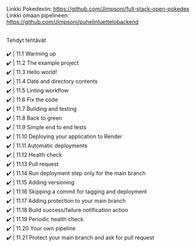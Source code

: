Linkki Pokedexiin: https://github.com/Jimpsoni/full-stack-open-pokedex<br>
Linkki omaan pipelineen: https://github.com/Jimpsoni/puhelinluettelobackend
<br>
<br>

Tehdyt tehtävät  <br><br>
✔️ | 11.1 Warming up <br>
✔️ | 11.2 The example project  <br>
✔️ | 11.3 Hello world! <br>
✔️ | 11.4 Date and directory contents <br>
✔️ | 11.5 Linting workflow <br>
✔️ | 11.6 Fix the code <br>
✔️ | 11.7 Building and testing <br>
✔️ | 11.8 Back to green <br>
✔️ | 11.9 Simple end to end tests <br>
✔️ | 11.10 Deploying your application to Render <br>
✔️ | 11.11 Automatic deployments <br>
✔️ | 11.12 Health check <br>
✔️ | 11.13 Pull request <br>
✔️ | 11.14 Run deployment step only for the main branch <br>
✔️ | 11.15 Adding versioning<br>
✔️ | 11.16 Skipping a commit for tagging and deployment <br>
✔️ | 11.17 Adding protection to your main branch <br>
✔️ | 11.18 Build success/failure notification action<br>
✔️ | 11.19 Periodic health check <br>
✔️ | 11.20 Your own pipeline <br>
✔️ | 11.21 Protect your main branch and ask for pull request <br>
